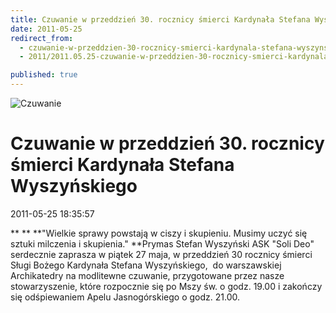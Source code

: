```yaml
---
title: Czuwanie w przeddzień 30. rocznicy śmierci Kardynała Stefana Wyszyńskiego
date: 2011-05-25
redirect_from: 
  - czuwanie-w-przeddzien-30-rocznicy-smierci-kardynala-stefana-wyszynskiego
  - 2011/2011.05.25-czuwanie-w-przeddzien-30-rocznicy-smierci-kardynala-stefana-wyszynskiego

published: true
---
```



![Czuwanie](images/stories/Czuwanie.jpg)

# Czuwanie w przeddzień 30. rocznicy śmierci Kardynała Stefana Wyszyńskiego

<time>2011-05-25 18:35:57</time>


**
**
**"Wielkie sprawy powstają w ciszy i skupieniu. Musimy uczyć             się sztuki milczenia i skupienia." **Prymas Stefan Wyszyński ASK "Soli Deo" serdecznie zaprasza w piątek 27 maja, w             przeddzień 30 rocznicy śmierci Sługi Bożego Kardynała Stefana             Wyszyńskiego,  do warszawskiej Archikatedry na modlitewne czuwanie,             przygotowane przez nasze stowarzyszenie, które rozpocznie się po Mszy św. o godz.             19.00 i zakończy się odśpiewaniem Apelu Jasnogórskiego o godz. 21.00.


<!--CONTENT FROM OLD SERVER (jos before 2013): 
**
**


**"Wielkie sprawy powstają w ciszy i skupieniu. Musimy uczyć             się sztuki milczenia i skupienia." **Prymas Stefan Wyszyński ASK "Soli Deo" serdecznie zaprasza w piątek 27 maja, w             przeddzień 30 rocznicy śmierci Sługi Bożego Kardynała Stefana             Wyszyńskiego,  do warszawskiej Archikatedry na modlitewne czuwanie,             przygotowane przez nasze stowarzyszenie, które rozpocznie się po Mszy św. o godz.             19.00 i zakończy się odśpiewaniem Apelu Jasnogórskiego o godz. 21.00.

-->

<!--{{json:{"created_date":"2011-05-25 18:35:57","publish_down":"0000-00-00 00:00:00","id":"165"}}}-->